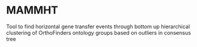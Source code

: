# MAMMHT

Tool to find horizontal gene transfer events through bottom up hierarchical clustering of OrthoFinders ontology groups based on outliers in consensus tree
